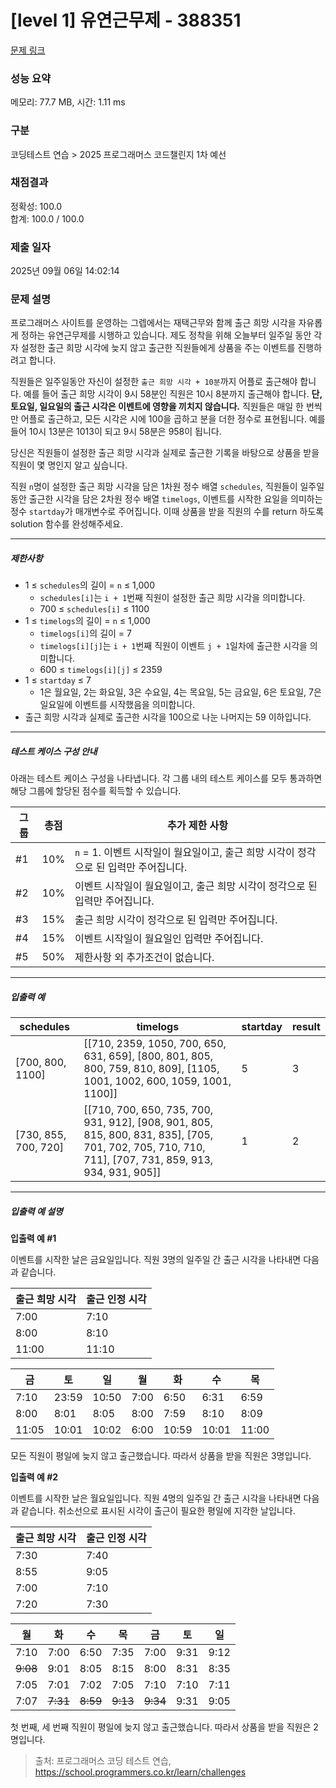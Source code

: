 # [level 1] 유연근무제 - 388351 

[문제 링크](https://school.programmers.co.kr/learn/courses/30/lessons/388351) 

### 성능 요약

메모리: 77.7 MB, 시간: 1.11 ms

### 구분

코딩테스트 연습 > 2025 프로그래머스 코드챌린지 1차 예선

### 채점결과

정확성: 100.0<br/>합계: 100.0 / 100.0

### 제출 일자

2025년 09월 06일 14:02:14

### 문제 설명

<p>프로그래머스 사이트를 운영하는 그렙에서는 재택근무와 함께 출근 희망 시각을 자유롭게 정하는 유연근무제를 시행하고 있습니다. 제도 정착을 위해 오늘부터 일주일 동안 각자 설정한 출근 희망 시각에 늦지 않고 출근한 직원들에게 상품을 주는 이벤트를 진행하려고 합니다. </p>

<p>직원들은 일주일동안 자신이 설정한 <code>출근 희망 시각 + 10분</code>까지 어플로 출근해야 합니다. 예를 들어 출근 희망 시각이 9시 58분인 직원은 10시 8분까지 출근해야 합니다. <strong>단, 토요일, 일요일의 출근 시각은 이벤트에 영향을 끼치지 않습니다.</strong> 직원들은 매일 한 번씩만 어플로 출근하고, 모든 시각은 시에 100을 곱하고 분을 더한 정수로 표현됩니다. 예를 들어 10시 13분은 1013이 되고 9시 58분은 958이 됩니다. </p>

<p>당신은 직원들이 설정한 출근 희망 시각과 실제로 출근한 기록을 바탕으로 상품을 받을 직원이 몇 명인지 알고 싶습니다.</p>

<p>직원 <code>n</code>명이 설정한 출근 희망 시각을 담은 1차원 정수 배열 <code>schedules</code>, 직원들이 일주일 동안 출근한 시각을 담은 2차원 정수 배열 <code>timelogs</code>, 이벤트를 시작한 요일을 의미하는 정수 <code>startday</code>가 매개변수로 주어집니다. 이때 상품을 받을 직원의 수를 return 하도록 solution 함수를 완성해주세요.</p>

<hr>

<h5>제한사항</h5>

<ul>
<li>1 ≤ <code>schedules</code>의 길이 = <code>n</code> ≤ 1,000

<ul>
<li><code>schedules[i]</code>는 <code>i + 1</code>번째 직원이 설정한 출근 희망 시각을 의미합니다.</li>
<li>700 ≤ <code>schedules[i]</code> ≤ 1100</li>
</ul></li>
<li>1 ≤ <code>timelogs</code>의 길이 = <code>n</code> ≤ 1,000

<ul>
<li><code>timelogs[i]</code>의 길이 = 7</li>
<li><code>timelogs[i][j]</code>는 <code>i + 1</code>번째 직원이 이벤트 <code>j + 1</code>일차에 출근한 시각을 의미합니다.</li>
<li>600 ≤ <code>timelogs[i][j]</code> ≤ 2359</li>
</ul></li>
<li>1 ≤ <code>startday</code> ≤ 7

<ul>
<li>1은 월요일, 2는 화요일, 3은 수요일, 4는 목요일, 5는 금요일, 6은 토요일, 7은 일요일에 이벤트를 시작했음을 의미합니다.</li>
</ul></li>
<li>출근 희망 시각과 실제로 출근한 시각을 100으로 나눈 나머지는 59 이하입니다.</li>
</ul>

<hr>

<h5>테스트 케이스 구성 안내</h5>

<p>아래는 테스트 케이스 구성을 나타냅니다. 각 그룹 내의 테스트 케이스를 모두 통과하면 해당 그룹에 할당된 점수를 획득할 수 있습니다.</p>
<table class="table">
        <thead><tr>
<th>그룹</th>
<th>총점</th>
<th>추가 제한 사항</th>
</tr>
</thead>
        <tbody><tr>
<td>#1</td>
<td>10%</td>
<td><code>n</code> = 1. 이벤트 시작일이 월요일이고, 출근 희망 시각이 정각으로 된 입력만 주어집니다.</td>
</tr>
<tr>
<td>#2</td>
<td>10%</td>
<td>이벤트 시작일이 월요일이고, 출근 희망 시각이 정각으로 된 입력만 주어집니다.</td>
</tr>
<tr>
<td>#3</td>
<td>15%</td>
<td>출근 희망 시각이 정각으로 된 입력만 주어집니다.</td>
</tr>
<tr>
<td>#4</td>
<td>15%</td>
<td>이벤트 시작일이 월요일인 입력만 주어집니다.</td>
</tr>
<tr>
<td>#5</td>
<td>50%</td>
<td>제한사항 외 추가조건이 없습니다.</td>
</tr>
</tbody>
      </table>
<hr>

<h5>입출력 예</h5>
<table class="table">
        <thead><tr>
<th>schedules</th>
<th>timelogs</th>
<th>startday</th>
<th>result</th>
</tr>
</thead>
        <tbody><tr>
<td>[700, 800, 1100]</td>
<td>[[710, 2359, 1050, 700, 650, 631, 659], [800, 801, 805, 800, 759, 810, 809], [1105, 1001, 1002, 600, 1059, 1001, 1100]]</td>
<td>5</td>
<td>3</td>
</tr>
<tr>
<td>[730, 855, 700, 720]</td>
<td>[[710, 700, 650, 735, 700, 931, 912], [908, 901, 805, 815, 800, 831, 835], [705, 701, 702, 705, 710, 710, 711], [707, 731, 859, 913, 934, 931, 905]]</td>
<td>1</td>
<td>2</td>
</tr>
</tbody>
      </table>
<hr>

<h5>입출력 예 설명</h5>

<p><strong>입출력 예 #1</strong></p>

<p>이벤트를 시작한 날은 금요일입니다. 직원 3명의 일주일 간 출근 시각을 나타내면 다음과 같습니다.</p>
<table class="table">
        <thead><tr>
<th>출근 희망 시각</th>
<th>출근 인정 시각</th>
</tr>
</thead>
        <tbody><tr>
<td>7:00</td>
<td>7:10</td>
</tr>
<tr>
<td>8:00</td>
<td>8:10</td>
</tr>
<tr>
<td>11:00</td>
<td>11:10</td>
</tr>
</tbody>
      </table><table class="table">
        <thead><tr>
<th>금</th>
<th>토</th>
<th>일</th>
<th>월</th>
<th>화</th>
<th>수</th>
<th>목</th>
</tr>
</thead>
        <tbody><tr>
<td>7:10</td>
<td>23:59</td>
<td>10:50</td>
<td>7:00</td>
<td>6:50</td>
<td>6:31</td>
<td>6:59</td>
</tr>
<tr>
<td>8:00</td>
<td>8:01</td>
<td>8:05</td>
<td>8:00</td>
<td>7:59</td>
<td>8:10</td>
<td>8:09</td>
</tr>
<tr>
<td>11:05</td>
<td>10:01</td>
<td>10:02</td>
<td>6:00</td>
<td>10:59</td>
<td>10:01</td>
<td>11:00</td>
</tr>
</tbody>
      </table>
<p>모든 직원이 평일에 늦지 않고 출근했습니다. 따라서 상품을 받을 직원은 3명입니다.</p>

<p><strong>입출력 예 #2</strong></p>

<p>이벤트를 시작한 날은 월요일입니다. 직원 4명의 일주일 간 출근 시각을 나타내면 다음과 같습니다. 취소선으로 표시된 시각이 출근이 필요한 평일에 지각한 날입니다. </p>
<table class="table">
        <thead><tr>
<th>출근 희망 시각</th>
<th>출근 인정 시각</th>
</tr>
</thead>
        <tbody><tr>
<td>7:30</td>
<td>7:40</td>
</tr>
<tr>
<td>8:55</td>
<td>9:05</td>
</tr>
<tr>
<td>7:00</td>
<td>7:10</td>
</tr>
<tr>
<td>7:20</td>
<td>7:30</td>
</tr>
</tbody>
      </table><table class="table">
        <thead><tr>
<th>월</th>
<th>화</th>
<th>수</th>
<th>목</th>
<th>금</th>
<th>토</th>
<th>일</th>
</tr>
</thead>
        <tbody><tr>
<td>7:10</td>
<td>7:00</td>
<td>6:50</td>
<td>7:35</td>
<td>7:00</td>
<td>9:31</td>
<td>9:12</td>
</tr>
<tr>
<td><del>9:08</del></td>
<td>9:01</td>
<td>8:05</td>
<td>8:15</td>
<td>8:00</td>
<td>8:31</td>
<td>8:35</td>
</tr>
<tr>
<td>7:05</td>
<td>7:01</td>
<td>7:02</td>
<td>7:05</td>
<td>7:10</td>
<td>7:10</td>
<td>7:11</td>
</tr>
<tr>
<td>7:07</td>
<td><del>7:31</del></td>
<td><del>8:59</del></td>
<td><del>9:13</del></td>
<td><del>9:34</del></td>
<td>9:31</td>
<td>9:05</td>
</tr>
</tbody>
      </table>
<p>첫 번째, 세 번째 직원이 평일에 늦지 않고 출근했습니다. 따라서 상품을 받을 직원은 2명입니다.</p>


> 출처: 프로그래머스 코딩 테스트 연습, https://school.programmers.co.kr/learn/challenges